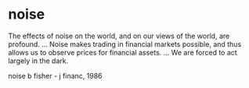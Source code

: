 # noise

The effects of noise on the world, and on our views of the world, are profound. ... Noise makes trading in financial markets possible, and thus allows us to observe prices for financial assets. ... We are forced to act largely in the dark.

noise b fisher - j financ, 1986